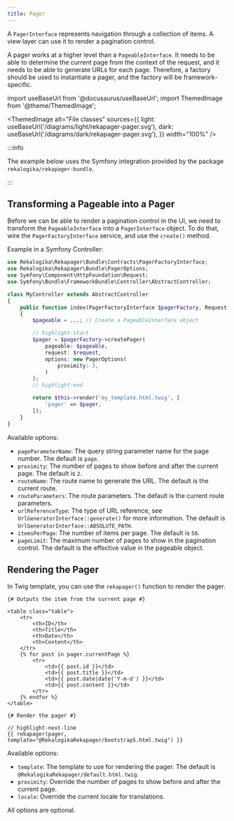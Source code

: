 ```yaml
---
title: Pager
---
```


A `PagerInterface` represents navigation through a collection of items. A view
layer can use it to render a pagination control.

A pager works at a higher level than a `PageableInterface`. It needs to be able
to determine the current page from the context of the request, and it needs to
be able to generate URLs for each page. Therefore, a factory should be used to
instantiate a pager, and the factory will be framework-specific.

import useBaseUrl from '@docusaurus/useBaseUrl';
import ThemedImage from '@theme/ThemedImage';

<ThemedImage
  alt="File classes"
  sources={{
    light: useBaseUrl('/diagrams/light/rekapager-pager.svg'),
    dark: useBaseUrl('/diagrams/dark/rekapager-pager.svg'),
  }}
  width="100%"
/>

:::info

The example below uses the Symfony integration provided by the package
`rekalogika/rekapager-bundle`.

:::

## Transforming a Pageable into a Pager

Before we can be able to render a pagination control in the UI, we need to
transform the `PageableInterface` into a `PagerInterface` object. To do that,
wire the `PagerFactoryInterface` service, and use the `create()` method.

Example in a Symfony Controller:

```php
use Rekalogika\Rekapager\Bundle\Contracts\PagerFactoryInterface;
use Rekalogika\Rekapager\Bundle\PagerOptions;
use Symfony\Component\HttpFoundation\Request;
use Symfony\Bundle\FrameworkBundle\Controller\AbstractController;

class MyController extends AbstractController
{
    public function index(PagerFactoryInterface $pagerFactory, Request $request)
    {
        $pageable = ...; // Create a PageableInterface object

        // highlight-start
        $pager = $pagerFactory->createPager(
            pageable: $pageable,
            request: $request,
            options: new PagerOptions(
                proximity: 3,
            )
        );
        // highlight-end

        return $this->render('my_template.html.twig', [
            'pager' => $pager,
        ]);
    }
}
```

Available options:

* `pageParameterName`: The query string parameter name for the page number.
  The default is `page`.
* `proximity`: The number of pages to show before and after the current page.
  The default is `2`.
* `routeName`: The route name to generate the URL. The default is the current
  route.
* `routeParameters`: The route parameters. The default is the current route
  parameters.
* `urlReferenceType`: The type of URL reference, see
  `UrlGeneratorInterface::generate()` for more information. The default is
  `UrlGeneratorInterface::ABSOLUTE_PATH`.
* `itemsPerPage`: The number of items per page. The default is `50`.
* `pageLimit`: The maximum number of pages to show in the pagination control.
  The default is the effective value in the pageable object.

## Rendering the Pager

In Twig template, you can use the `rekapager()` function to render the pager.

```twig
{# Outputs the item from the current page #}

<table class="table">
    <tr>
        <th>ID</th>
        <th>Title</th>
        <th>Date</th>
        <th>Content</th>
    </tr>
    {% for post in pager.currentPage %}
        <tr>
            <td>{{ post.id }}</td>
            <td>{{ post.title }}</td>
            <td>{{ post.date|date('Y-m-d') }}</td>
            <td>{{ post.content }}</td>
        </tr>
    {% endfor %}
</table>

{# Render the pager #}

// highlight-next-line
{{ rekapager(pager, template="@RekalogikaRekapager/bootstrap5.html.twig") }}
```

Available options:

* `template`: The template to use for rendering the pager. The default is
  `@RekalogikaRekapager/default.html.twig`.
* `proximity`: Override the number of pages to show before and after the current
  page.
* `locale`: Override the current locale for translations.

All options are optional.